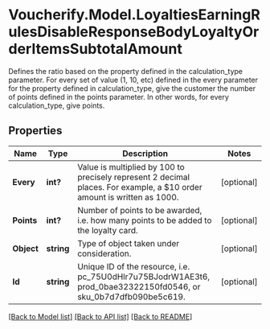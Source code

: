 # Voucherify.Model.LoyaltiesEarningRulesDisableResponseBodyLoyaltyOrderItemsSubtotalAmount
Defines the ratio based on the property defined in the calculation_type parameter. For every set of value (1, 10, etc) defined in the every parameter for the property defined in calculation_type, give the customer the number of points defined in the points parameter. In other words, for every calculation_type, give points.

## Properties

Name | Type | Description | Notes
------------ | ------------- | ------------- | -------------
**Every** | **int?** | Value is multiplied by 100 to precisely represent 2 decimal places. For example, a $10 order amount is written as 1000. | [optional] 
**Points** | **int?** | Number of points to be awarded, i.e. how many points to be added to the loyalty card. | [optional] 
**Object** | **string** | Type of object taken under consideration. | [optional] 
**Id** | **string** | Unique ID of the resource, i.e. pc_75U0dHlr7u75BJodrW1AE3t6, prod_0bae32322150fd0546, or sku_0b7d7dfb090be5c619. | [optional] 

[[Back to Model list]](../README.md#documentation-for-models) [[Back to API list]](../README.md#documentation-for-api-endpoints) [[Back to README]](../README.md)

